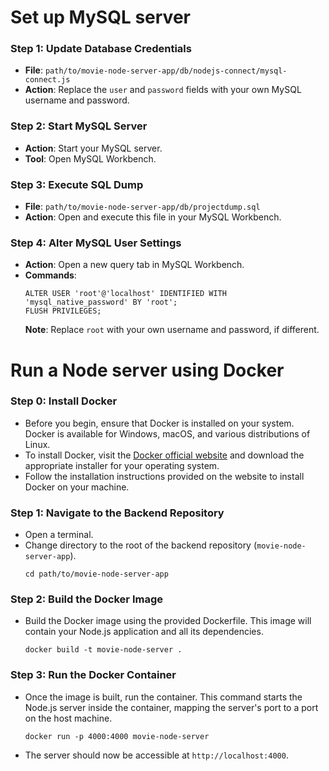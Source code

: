 # Set up MySQL server

### Step 1: Update Database Credentials
- **File**: `path/to/movie-node-server-app/db/nodejs-connect/mysql-connect.js`
- **Action**: Replace the `user` and `password` fields with your own MySQL username and password.

### Step 2: Start MySQL Server
- **Action**: Start your MySQL server.
- **Tool**: Open MySQL Workbench.

### Step 3: Execute SQL Dump
- **File**: `path/to/movie-node-server-app/db/projectdump.sql`
- **Action**: Open and execute this file in your MySQL Workbench.

### Step 4: Alter MySQL User Settings
- **Action**: Open a new query tab in MySQL Workbench.
- **Commands**:
  ```
  ALTER USER 'root'@'localhost' IDENTIFIED WITH 'mysql_native_password' BY 'root';
  FLUSH PRIVILEGES;
  ```
  **Note**: Replace `root` with your own username and password, if different.



# Run a Node server using Docker

### Step 0: Install Docker
- Before you begin, ensure that Docker is installed on your system. Docker is available for Windows, macOS, and various distributions of Linux.
- To install Docker, visit the [Docker official website](https://www.docker.com/get-started) and download the appropriate installer for your operating system.
- Follow the installation instructions provided on the website to install Docker on your machine.

### Step 1: Navigate to the Backend Repository
- Open a terminal.
- Change directory to the root of the backend repository (`movie-node-server-app`).
  ```
  cd path/to/movie-node-server-app
  ```

### Step 2: Build the Docker Image
- Build the Docker image using the provided Dockerfile. This image will contain your Node.js application and all its dependencies.
  ```
  docker build -t movie-node-server .
  ```

### Step 3: Run the Docker Container
- Once the image is built, run the container. This command starts the Node.js server inside the container, mapping the server's port to a port on the host machine.
  ```
  docker run -p 4000:4000 movie-node-server
  ```
- The server should now be accessible at `http://localhost:4000`.